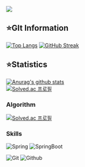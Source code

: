 <img src="https://capsule-render.vercel.app/api?type=waving&color=BDBDC8&height=150&section=header&text=SeonJiWon"/>

## ⭐GIt Information
[![Top Langs](https://github-readme-stats.vercel.app/api/top-langs/?username=Lwonbin)](https://github.com/Lwonbin/Lwonbin)       [![GitHub Streak](https://streak-stats.demolab.com/?user=Lwonbin&theme=dark)](https://git.io/streak-stats)



## ⭐Statistics
[![Anurag's github stats](https://github-readme-stats.vercel.app/api?username=seonjiwon)](https://github.com/seonjiwon/seonjiwon)       
[![Solved.ac 프로필](http://mazassumnida.wtf/api/v2/generate_badge?boj=tjswldnjs126)](https://solved.ac/tjswldnjs126)


### Algorithm

[![Solved.ac 프로필](http://mazassumnida.wtf/api/v2/generate_badge?boj=tjswldnjs126)](https://solved.ac/tjswldnjs126)


### Skills

![Spring](https://img.shields.io/badge/spring-%236DB33F.svg?style=for-the-badge&logo=spring&logoColor=white)
![SpringBoot](https://img.shields.io/badge/SpringBoot-6DB33F?style=for-the-badge&logo=Spring&logoColor=white)

![Git](https://img.shields.io/badge/git-F05033.svg?style=for-the-badge&logo=git&logoColor=white)
![Github](https://img.shields.io/badge/github-181717.svg?style=for-the-badge&logo=github&logoColor=white)
